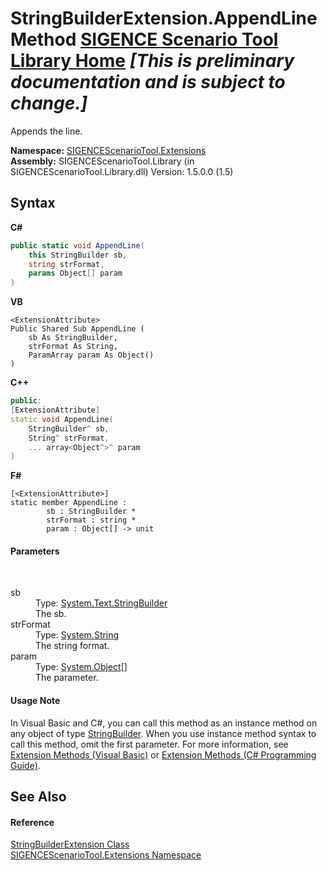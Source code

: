 # StringBuilderExtension.AppendLine Method <a href="https://github.com/ObiWanLansi/SIGENCE-Scenario-Tool">SIGENCE Scenario Tool Library Home</a> _**\[This is preliminary documentation and is subject to change.\]**_

Appends the line.

**Namespace:**&nbsp;<a href="f2af11f5-ae9d-3dcc-a4a9-ba07a037925f.md">SIGENCEScenarioTool.Extensions</a><br />**Assembly:**&nbsp;SIGENCEScenarioTool.Library (in SIGENCEScenarioTool.Library.dll) Version: 1.5.0.0 (1.5)

## Syntax

**C#**<br />
``` C#
public static void AppendLine(
	this StringBuilder sb,
	string strFormat,
	params Object[] param
)
```

**VB**<br />
``` VB
<ExtensionAttribute>
Public Shared Sub AppendLine ( 
	sb As StringBuilder,
	strFormat As String,
	ParamArray param As Object()
)
```

**C++**<br />
``` C++
public:
[ExtensionAttribute]
static void AppendLine(
	StringBuilder^ sb, 
	String^ strFormat, 
	... array<Object^>^ param
)
```

**F#**<br />
``` F#
[<ExtensionAttribute>]
static member AppendLine : 
        sb : StringBuilder * 
        strFormat : string * 
        param : Object[] -> unit 

```


#### Parameters
&nbsp;<dl><dt>sb</dt><dd>Type: <a href="http://msdn2.microsoft.com/en-us/library/y9sxk6fy" target="_blank">System.Text.StringBuilder</a><br />The sb.</dd><dt>strFormat</dt><dd>Type: <a href="http://msdn2.microsoft.com/en-us/library/s1wwdcbf" target="_blank">System.String</a><br />The string format.</dd><dt>param</dt><dd>Type: <a href="http://msdn2.microsoft.com/en-us/library/e5kfa45b" target="_blank">System.Object</a>[]<br />The parameter.</dd></dl>

#### Usage Note
In Visual Basic and C#, you can call this method as an instance method on any object of type <a href="http://msdn2.microsoft.com/en-us/library/y9sxk6fy" target="_blank">StringBuilder</a>. When you use instance method syntax to call this method, omit the first parameter. For more information, see <a href="http://msdn.microsoft.com/en-us/library/bb384936.aspx">Extension Methods (Visual Basic)</a> or <a href="http://msdn.microsoft.com/en-us/library/bb383977.aspx">Extension Methods (C# Programming Guide)</a>.

## See Also


#### Reference
<a href="0c0bbfeb-dc8b-5bc8-7221-e68085148068.md">StringBuilderExtension Class</a><br /><a href="f2af11f5-ae9d-3dcc-a4a9-ba07a037925f.md">SIGENCEScenarioTool.Extensions Namespace</a><br />